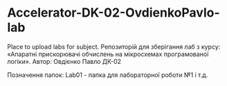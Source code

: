 # Accelerator-DK-02-OvdienkoPavlo-lab
Place to upload labs for subject.
Репозиторій для зберігання лаб з курсу: «Апаратні прискорювачі обчислень на мікросхемах програмованої логіки».
Автор: Овдієнко Павло ДК-02

Позначення папок:
Lab01 - папка для лабораторної роботи №1 і т.д.
